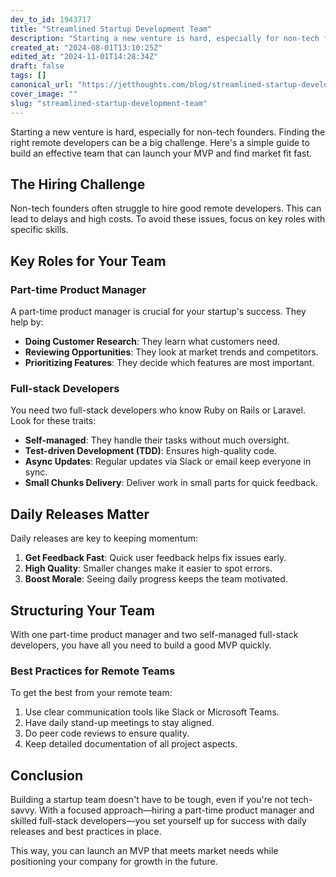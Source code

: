 ```yaml
---
dev_to_id: 1943717
title: "Streamlined Startup Development Team"
description: "Starting a new venture is hard, especially for non-tech founders. Finding the right remote developers..."
created_at: "2024-08-01T13:10:25Z"
edited_at: "2024-11-01T14:28:34Z"
draft: false
tags: []
canonical_url: "https://jetthoughts.com/blog/streamlined-startup-development-team/"
cover_image: ""
slug: "streamlined-startup-development-team"
---
```

Starting a new venture is hard, especially for non-tech founders. Finding the right remote developers can be a big challenge. Here's a simple guide to build an effective team that can launch your MVP and find market fit fast.

## The Hiring Challenge

Non-tech founders often struggle to hire good remote developers. This can lead to delays and high costs. To avoid these issues, focus on key roles with specific skills.

## Key Roles for Your Team

### Part-time Product Manager

A part-time product manager is crucial for your startup's success. They help by:

- **Doing Customer Research**: They learn what customers need.
- **Reviewing Opportunities**: They look at market trends and competitors.
- **Prioritizing Features**: They decide which features are most important.


### Full-stack Developers

You need two full-stack developers who know Ruby on Rails or Laravel. Look for these traits:

- **Self-managed**: They handle their tasks without much oversight.
- **Test-driven Development (TDD)**: Ensures high-quality code.
- **Async Updates**: Regular updates via Slack or email keep everyone in sync.
- **Small Chunks Delivery**: Deliver work in small parts for quick feedback.


## Daily Releases Matter

Daily releases are key to keeping momentum:

1. **Get Feedback Fast**: Quick user feedback helps fix issues early.
1. **High Quality**: Smaller changes make it easier to spot errors.
1. **Boost Morale**: Seeing daily progress keeps the team motivated.


## Structuring Your Team

With one part-time product manager and two self-managed full-stack developers, you have all you need to build a good MVP quickly.

### Best Practices for Remote Teams

To get the best from your remote team:

1. Use clear communication tools like Slack or Microsoft Teams.
1. Have daily stand-up meetings to stay aligned.
1. Do peer code reviews to ensure quality.
1. Keep detailed documentation of all project aspects.


## Conclusion

Building a startup team doesn't have to be tough, even if you're not tech-savvy. With a focused approach—hiring a part-time product manager and skilled full-stack developers—you set yourself up for success with daily releases and best practices in place.

This way, you can launch an MVP that meets market needs while positioning your company for growth in the future.